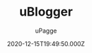 ---
title: uBlogger
github: https://github.com/uPagge/uBlogger
demo: https://hugoloveit.com/
author: uPagge
ssg:
  - Hugo
cms:
  - Markdown
date: 2020-12-15T19:49:50.000Z
description: Content readability and seo optimization, that's what the topic prioritizes.
draft: false
publish_date: '2020-11-23T09:02:15Z'
update_date: '2021-09-14T04:20:02Z'
github_star: 244
github_fork: 109
---